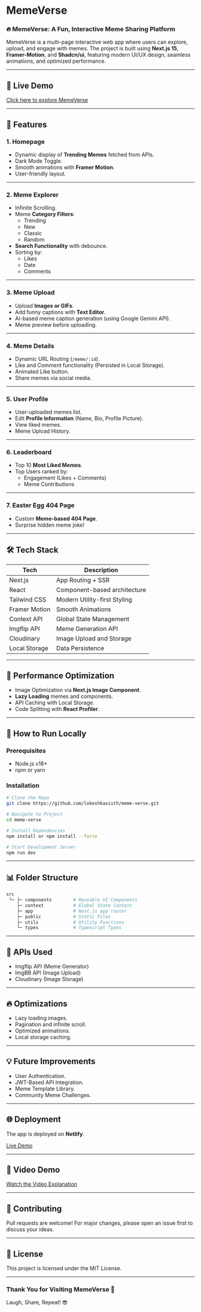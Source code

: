 # MemeVerse

### 🔥 MemeVerse: A Fun, Interactive Meme Sharing Platform

MemeVerse is a multi-page interactive web app where users can explore, upload, and engage with memes. The project is built using **Next.js 15**, **Framer-Motion**, and **Shadcn/ui**, featuring modern UI/UX design, seamless animations, and optimized performance.

---

## 🚀 Live Demo

[Click here to explore MemeVerse](https://memeverse-2.netlify.app/)

---

## 📸 Features

### 1. Homepage

- Dynamic display of **Trending Memes** fetched from APIs.
- Dark Mode Toggle.
- Smooth animations with **Framer Motion**.
- User-friendly layout.

---

### 2. Meme Explorer

- Infinite Scrolling.
- Meme **Category Filters**:
  - Trending
  - New
  - Classic
  - Random
- **Search Functionality** with debounce.
- Sorting by:
  - Likes
  - Date
  - Comments

---

### 3. Meme Upload

- Upload **Images or GIFs**.
- Add funny captions with **Text Editor**.
- AI-based meme caption generation (using Google Gemini API).
- Meme preview before uploading.

---

### 4. Meme Details

- Dynamic URL Routing (`/meme/:id`).
- Like and Comment functionality (Persisted in Local Storage).
- Animated Like button.
- Share memes via social media.

---

### 5. User Profile

- User-uploaded memes list.
- Edit **Profile Information** (Name, Bio, Profile Picture).
- View liked memes.
- Meme Upload History.

---

### 6. Leaderboard

- Top 10 **Most Liked Memes**.
- Top Users ranked by:
  - Engagement (Likes + Comments)
  - Meme Contributions

---

### 7. Easter Egg 404 Page

- Custom **Meme-based 404 Page**.
- Surprise hidden meme joke!

---

## 🛠️ Tech Stack

| Tech          | Description                  |
| ------------- | ---------------------------- |
| Next.js       | App Routing + SSR            |
| React         | Component-based architecture |
| Tailwind CSS  | Modern Utility-first Styling |
| Framer Motion | Smooth Animations            |
| Context API   | Global State Management      |
| Imgflip API   | Meme Generation API          |
| Cloudinary    | Image Upload and Storage     |
| Local Storage | Data Persistence             |

---

## 🎯 Performance Optimization

- Image Optimization via **Next.js Image Component**.
- **Lazy Loading** memes and components.
- API Caching with Local Storage.
- Code Splitting with **React Profiler**.

---

## 📌 How to Run Locally

### Prerequisites

- Node.js v18+
- npm or yarn

### Installation

```bash
# Clone the Repo
git clone https://github.com/lokeshkavisth/meme-verse.git

# Navigate to Project
cd meme-verse

# Install Dependencies
npm install or npm install --force

# Start Development Server
npm run dev
```

---

## 📊 Folder Structure

```bash
src
 └─ ├─ components        # Reusable UI Components
    ├─ context           # Global State Context
    ├─ app               # Next.js app router
    ├─ public            # Static Files
    ├─ utils             # Utility Functions
    └─ types             # Typescript Types
```

---

## 🔌 APIs Used

- Imgflip API (Meme Generator)
- ImgBB API (Image Upload)
- Cloudinary (Image Storage)

---

## 🔥 Optimizations

- Lazy loading images.
- Pagination and infinite scroll.
- Optimized animations.
- Local storage caching.

---

## 💡 Future Improvements

- User Authentication.
- JWT-Based API Integration.
- Meme Template Library.
- Community Meme Challenges.

---

## 🌐 Deployment

The app is deployed on **Netlify**.

[Live Demo](https://memeverse-2.netlify.app/)

---

## 🎥 Video Demo

[Watch the Video Explanation](#)

---

## 🤝 Contributing

Pull requests are welcome! For major changes, please open an issue first to discuss your ideas.

---

## 📄 License

This project is licensed under the MIT License.

---

### Thank You for Visiting MemeVerse 🎉

Laugh, Share, Repeat! 😎
